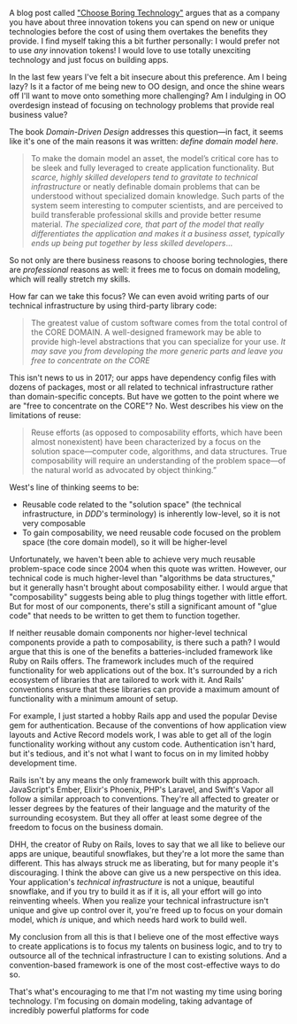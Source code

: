 A blog post called ["Choose Boring Technology"](http://mcfunley.com/choose-boring-technology) argues that as a company you have about three innovation tokens you can spend on new or unique technologies before the cost of using them overtakes the benefits they provide. I find myself taking this a bit further personally: I would prefer not to use *any* innovation tokens! I would love to use totally unexciting technology and just focus on building apps.

In the last few years I've felt a bit insecure about this preference. Am I being lazy? Is it a factor of me being new to OO design, and once the shine wears off I'll want to move onto something more challenging? Am I indulging in OO overdesign instead of focusing on technology problems that provide real business value?

The book _Domain-Driven Design_ addresses this question—in fact, it seems like it's one of the main reasons it was written: *define domain model here*.

> To make the domain model an asset, the model’s critical core has to be sleek and fully leveraged to create application functionality. But *scarce, highly skilled developers tend to gravitate to technical infrastructure* or neatly definable domain problems that can be understood without specialized domain knowledge.
> Such parts of the system seem interesting to computer scientists, and are perceived to build transferable professional skills and provide better resume material. *The specialized core, that part of the model that really differentiates the application and makes it a business asset, typically ends up being put together by less skilled developers*…

So not only are there business reasons to choose boring technologies, there are *professional* reasons as well: it frees me to focus on domain modeling, which will really stretch my skills.

How far can we take this focus? We can even avoid writing parts of our technical infrastructure by using third-party library code:

> The greatest value of custom software comes from the total control of the CORE DOMAIN. A well-designed framework may be able to provide high-level abstractions that you can specialize for your use. *It may save you from developing the more generic parts and leave you free to concentrate on the CORE*

This isn't news to us in 2017; our apps have dependency config files with dozens of packages, most or all related to technical infrastructure rather than domain-specific concepts. But have we gotten to the point where we are "free to concentrate on the CORE"? No. West describes his view on the limitations of reuse:

> Reuse efforts (as opposed to composability efforts, which have been almost nonexistent) have been characterized by a focus on the solution space—computer code, algorithms, and data structures. True composability will require an understanding of the problem space—of the natural world as advocated by object thinking.”

West's line of thinking seems to be:

- Reusable code related to the "solution space" (the technical infrastructure, in _DDD_'s terminology) is inherently low-level, so it is not very composable
- To gain composability, we need reusable code focused on the problem space (the core domain model), so it will be higher-level

Unfortunately, we haven't been able to achieve very much reusable problem-space code since 2004 when this quote was written. However, our technical code is much higher-level than "algorithms be data structures," but it generally hasn't brought about composability either. I would argue that "composability" suggests being able to plug things together with little effort. But for most of our components, there's still a significant amount of "glue code" that needs to be written to get them to function together.

If neither reusable domain components nor higher-level technical components provide a path to composability, is there such a path? I would argue that this is one of the benefits a batteries-included framework like Ruby on Rails offers. The framework includes much of the required functionality for web applications out of the box. It's surrounded by a rich ecosystem of libraries that are tailored to work with it. And Rails' conventions ensure that these libraries can provide a maximum amount of functionality with a minimum amount of setup.

For example, I just started a hobby Rails app and used the popular Devise gem for authentication. Because of the conventions of how application view layouts and Active Record models work, I was able to get all of the login functionality working without any custom code. Authentication isn't hard, but it's tedious, and it's not what I want to focus on in my limited hobby development time.

Rails isn't by any means the only framework built with this approach. JavaScript's Ember, Elixir's Phoenix, PHP's Laravel, and Swift's Vapor all follow a similar approach to conventions. They're all affected to greater or lesser degrees by the features of their language and the maturity of the surrounding ecosystem. But they all offer at least some degree of the freedom to focus on the business domain.

DHH, the creator of Ruby on Rails, loves to say that we all like to believe our apps are unique, beautiful snowflakes, but they're a lot more the same than different. This has always struck me as liberating, but for many people it's discouraging. I think the above can give us a new perspective on this idea. Your application's *technical infrastructure* is not a unique, beautiful snowflake, and if you try to build it as if it is, all your effort will go into reinventing wheels. When you realize your technical infrastructure isn't unique and give up control over it, you're freed up to focus on your domain model, which *is* unique, and which needs hard work to build well.

My conclusion from all this is that I believe one of the most effective ways to create applications is to focus my talents on business logic, and to try to outsource all of the technical infrastructure I can to existing solutions. And a convention-based framework is one of the most cost-effective ways to do so.

That's what's encouraging to me that I'm not wasting my time using boring technology. I'm focusing on domain modeling, taking advantage of incredibly powerful platforms for code 